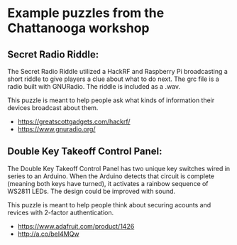 # Example puzzles from the Chattanooga workshop

## Secret Radio Riddle:

The Secret Radio Riddle utilized a HackRF and Raspberry Pi broadcasting a short riddle to give players a clue about what to do next. The grc file is a radio built with GNURadio. The riddle is included as a .wav.

This puzzle is meant to help people ask what kinds of information their devices broadcast about them.

- https://greatscottgadgets.com/hackrf/
- https://www.gnuradio.org/

## Double Key Takeoff Control Panel:

The Double Key Takeoff Control Panel has two unique key switches wired in series to an Arduino. When the Arduino detects that circuit is complete (meaning both keys have turned), it activates a rainbow sequence of WS2811 LEDs. The design could be improved with sound.

This puzzle is meant to help people think about securing acounts and revices with 2-factor authentication.

- https://www.adafruit.com/product/1426
- http://a.co/beI4MQw